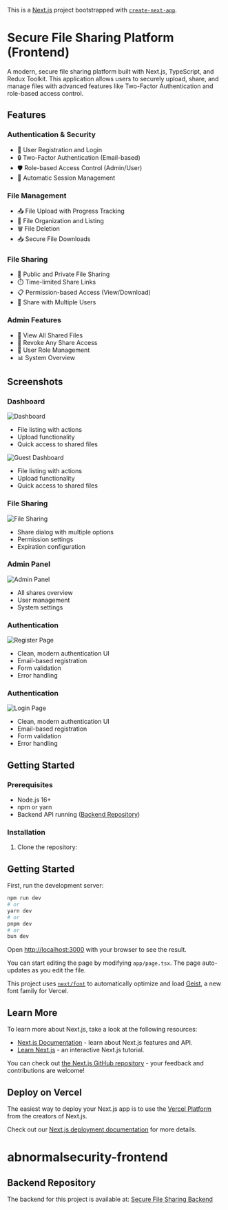 This is a [Next.js](https://nextjs.org) project bootstrapped with [`create-next-app`](https://nextjs.org/docs/app/api-reference/cli/create-next-app).
# Secure File Sharing Platform (Frontend)

A modern, secure file sharing platform built with Next.js, TypeScript, and Redux Toolkit. This application allows users to securely upload, share, and manage files with advanced features like Two-Factor Authentication and role-based access control.

## Features

### Authentication & Security
- 🔐 User Registration and Login
- 🔒 Two-Factor Authentication (Email-based)
- 🛡️ Role-based Access Control (Admin/User)
- 🚪 Automatic Session Management

### File Management
- 📤 File Upload with Progress Tracking
- 📂 File Organization and Listing
- 🗑️ File Deletion
- 📥 Secure File Downloads

### File Sharing
- 🔗 Public and Private File Sharing
- ⏱️ Time-limited Share Links
- 📋 Permission-based Access (View/Download)
- 👥 Share with Multiple Users

### Admin Features
- 👀 View All Shared Files
- 🚫 Revoke Any Share Access
- 👤 User Role Management
- 📊 System Overview

## Screenshots

### Dashboard
![Dashboard](/public/adminDashboard.png)
- File listing with actions
- Upload functionality
- Quick access to shared files

![ Guest Dashboard](/public/guestDashboard.png)
- File listing with actions
- Upload functionality
- Quick access to shared files

### File Sharing
![File Sharing](/public/sharedFileTab.png)
- Share dialog with multiple options
- Permission settings
- Expiration configuration

### Admin Panel
![Admin Panel](/public/adminSettings.png)
- All shares overview
- User management
- System settings

### Authentication
![Register Page](/public/register.png)
- Clean, modern authentication UI
- Email-based registration
- Form validation
- Error handling

### Authentication
![Login Page](/public/login.png)
- Clean, modern authentication UI
- Email-based registration
- Form validation
- Error handling

## Getting Started

### Prerequisites
- Node.js 16+
- npm or yarn
- Backend API running ([Backend Repository](https://github.com/kartikey-shivam/abnormalsecurity-backend))

### Installation

1. Clone the repository:
## Getting Started

First, run the development server:

```bash
npm run dev
# or
yarn dev
# or
pnpm dev
# or
bun dev
```

Open [http://localhost:3000](http://localhost:3000) with your browser to see the result.

You can start editing the page by modifying `app/page.tsx`. The page auto-updates as you edit the file.

This project uses [`next/font`](https://nextjs.org/docs/app/building-your-application/optimizing/fonts) to automatically optimize and load [Geist](https://vercel.com/font), a new font family for Vercel.

## Learn More

To learn more about Next.js, take a look at the following resources:

- [Next.js Documentation](https://nextjs.org/docs) - learn about Next.js features and API.
- [Learn Next.js](https://nextjs.org/learn) - an interactive Next.js tutorial.

You can check out [the Next.js GitHub repository](https://github.com/vercel/next.js) - your feedback and contributions are welcome!

## Deploy on Vercel

The easiest way to deploy your Next.js app is to use the [Vercel Platform](https://vercel.com/new?utm_medium=default-template&filter=next.js&utm_source=create-next-app&utm_campaign=create-next-app-readme) from the creators of Next.js.

Check out our [Next.js deployment documentation](https://nextjs.org/docs/app/building-your-application/deploying) for more details.
# abnormalsecurity-frontend

## Backend Repository

The backend for this project is available at: [Secure File Sharing Backend](https://github.com/kartikey-shivam/abnormalsecurity-backend)
